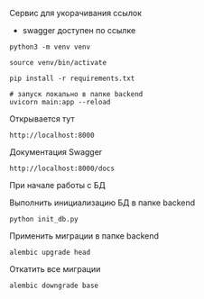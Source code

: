 Сервис для укорачивания ссылок

- swagger доступен по ссылке

```
python3 -m venv venv

source venv/bin/activate

pip install -r requirements.txt

# запуск локально в папке backend
uvicorn main:app --reload
```

Открывается тут

```
http://localhost:8000
```

Документация Swagger
```
http://localhost:8000/docs
```

При начале работы с БД

Выполнить инициализацию БД в папке backend

```
python init_db.py
```

Применить миграции в папке backend

```
alembic upgrade head
```

Откатить все миграции
```
alembic downgrade base 
```